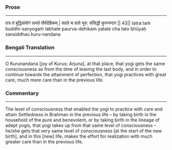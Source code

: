 ### Prose 
 --- 
तत्र तं बुद्धिसंयोगं लभते पौर्वदेहिकम् |
यतते च ततो भूय: संसिद्धौ कुरुनन्दन || 43||
tatra taṁ buddhi-sanyogaṁ labhate paurva-dehikam
yatate cha tato bhūyaḥ sansiddhau kuru-nandana

### Bengali Translation 
 --- 
O Kurunandana [joy of Kurus; Arjuna], at that place, that yogi gets the same consciousness as from the time of leaving the last body, and in order to continue towards the attainment of perfection, that yogi practices with great care, much more care than in the previous life.

### Commentary 
 --- 
The level of consciousness that enabled the yogi to practice with care and attain Settledness in Brahman in the previous life – by taking birth in the household of the pure and benevolent, or by taking birth in the lineage of adept yogis, that yogi takes up from that same level of consciousness – he/she gets that very same level of consciousness [at the start of the new birth], and in this [new] life, makes the effort for realization with much greater care than in the previous life.